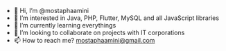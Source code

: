 - 👋 Hi, I’m @mostaphaamini
- 👀 I’m interested in Java, PHP, Flutter, MySQL and all JavaScript libraries 
- 🌱 I’m currently learning everythings 
- 💞️ I’m looking to collaborate on projects with IT corporations
- 📫 How to reach me? mostaphaamini@gmail.com

<!---
mostaphaamini/mostaphaamini is a ✨ special ✨ repository because its `README.md` (this file) appears on your GitHub profile.
You can click the Preview link to take a look at your changes.
--->
